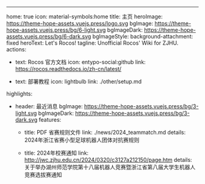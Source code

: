 ---
home: true
icon: material-symbols:home
title: 主页
heroImage: https://theme-hope-assets.vuejs.press/logo.svg
bgImage: https://theme-hope-assets.vuejs.press/bg/6-light.svg
bgImageDark: https://theme-hope-assets.vuejs.press/bg/6-dark.svg
bgImageStyle:
  background-attachment: fixed
heroText: Let's Rocos!
tagline: Unofficial Rocos' Wiki for ZJHU.
actions:
  - text: Rocos 官方文档
    icon: entypo-social:github
    link: https://rocos.readthedocs.io/zh-cn/latest/

  - text: 部署教程
    icon: lightbulb
    link: ./other/setup.md

highlights:
  - header: 最近消息
    bgImage: https://theme-hope-assets.vuejs.press/bg/3-light.svg
    bgImageDark: https://theme-hope-assets.vuejs.press/bg/3-dark.svg
    features:
      - title: PDF 省赛规则文件
        link: ./news/2024_teammatch.md
        details: 2024年浙江省赛小型足球机器人团体对抗赛规则

      - title: 2024年校赛通知
        link: http://jwc.zjhu.edu.cn/2024/0320/c3127a212150/page.htm
        details: 关于举办湖州师范学院第十八届机器人竞赛暨浙江省第八届大学生机器人竞赛选拔赛通知